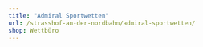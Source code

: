 ```yaml
---
title: "Admiral Sportwetten"
url: /strasshof-an-der-nordbahn/admiral-sportwetten/
shop: Wettbüro
---
```

